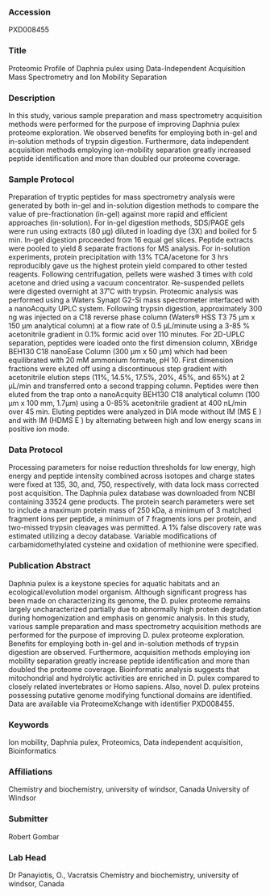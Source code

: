 ### Accession
PXD008455

### Title
Proteomic Profile of Daphnia pulex using Data-Independent Acquisition Mass Spectrometry and Ion Mobility Separation

### Description
In this study, various sample preparation and mass spectrometry acquisition methods were performed for the purpose of improving Daphnia pulex proteome exploration. We observed benefits for employing both in-gel and in-solution methods of trypsin digestion. Furthermore, data independent acquisition methods employing ion-mobility separation greatly increased peptide identification and more than doubled our proteome coverage.

### Sample Protocol
Preparation of tryptic peptides for mass spectrometry analysis were generated by both in-gel and in-solution digestion methods to compare the value of pre-fractionation (in-gel) against more rapid and efficient approaches (in-solution). For in-gel digestion methods, SDS/PAGE gels were run using extracts (80 μg) diluted in loading dye (3X) and boiled for 5 min. In-gel digestion proceeded from 16 equal gel slices. Peptide extracts were pooled to yield 8 separate fractions for MS analysis. For in-solution experiments, protein precipitation with 13% TCA/acetone for 3 hrs reproducibly gave us the highest protein yield compared to other tested reagents. Following centrifugation, pellets were washed 3 times with cold acetone and dried using a vacuum concentrator. Re-suspended pellets were digested overnight at 37˚C with trypsin.  Proteomic analysis was performed using a Waters Synapt G2-Si mass spectrometer interfaced with a nanoAcquity UPLC system. Following trypsin digestion, approximately 300 ng was injected on a C18 reverse phase column (Waters® HSS T3 75 μm x 150 μm analytical column) at a flow rate of 0.5 μL/minute using a 3-85 % acetonitrile gradient in 0.1% formic acid over 110 minutes. For 2D-UPLC separation, peptides were loaded onto the first dimension column, XBridge BEH130 C18 nanoEase Column (300 μm x 50 μm) which had been equilibrated with 20 mM ammonium formate, pH 10. First dimension fractions were eluted off using a discontinuous step gradient with acetonitrile elution steps (11%, 14.5%, 17.5%, 20%, 45%, and 65%) at 2 μL/min and transferred onto a second trapping column. Peptides were then eluted from the trap onto a nanoAcquity BEH130 C18 analytical column (100 μm x 100 mm, 1.7μm) using a 0-85% acetonitrile gradient at 400 nL/min over 45 min. Eluting peptides were analyzed in DIA mode without IM (MS E ) and with IM (HDMS E ) by alternating between high and low energy scans in positive ion mode.

### Data Protocol
Processing parameters for noise reduction thresholds for low energy, high energy and peptide intensity combined across isotopes and charge states were fixed at 135, 30, and, 750, respectively, with data lock mass corrected post acquisition. The Daphnia pulex database was downloaded from NCBI containing 33524 gene products. The protein search parameters were set to include a maximum protein mass of 250 kDa, a minimum of 3 matched fragment ions per peptide, a minimum of 7 fragments ions per protein, and two-missed trypsin cleavages was permitted. A 1% false discovery rate was estimated utilizing a decoy database. Variable modifications of carbamidomethylated cysteine and oxidation of methionine were specified.

### Publication Abstract
Daphnia pulex is a keystone species for aquatic habitats and an ecological/evolution model organism. Although significant progress has been made on characterizing its genome, the D. pulex proteome remains largely uncharacterized partially due to abnormally high protein degradation during homogenization and emphasis on genomic analysis. In this study, various sample preparation and mass spectrometry acquisition methods are performed for the purpose of improving D. pulex proteome exploration. Benefits for employing both in-gel and in-solution methods of trypsin digestion are observed. Furthermore, acquisition methods employing ion mobility separation greatly increase peptide identification and more than doubled the proteome coverage. Bioinformatic analysis suggests that mitochondrial and hydrolytic activities are enriched in D. pulex compared to closely related invertebrates or Homo sapiens. Also, novel D. pulex proteins possessing putative genome modifying functional domains are identified. Data are available via ProteomeXchange with identifier PXD008455.

### Keywords
Ion mobility, Daphnia pulex, Proteomics, Data independent acquisition, Bioinformatics

### Affiliations
Chemistry and biochemistry, university of windsor, Canada
University of Windsor

### Submitter
Robert Gombar

### Lab Head
Dr Panayiotis, O., Vacratsis
Chemistry and biochemistry, university of windsor, Canada


